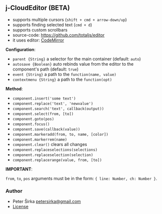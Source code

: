 ## j-CloudEditor (BETA)

- supports multiple cursors (`shift + cmd + arrow-down/up`)
- supports finding selected text (`cmd + d`)
- supports custom scrollbars
- source-code: <https://github.com/totaljs/editor>
- it uses editor: [CodeMirror](https://codemirror.net/)

__Configuration__:

- `parent {String}` a selector for the main container (default: `auto`)
- `autosave {Boolean}` auto rebinds value from the editor to the component's path (default: `true`)
- `event {String}` a path to the `function(name, value)`
- `contextmenu {String}` a path to the `function(opt)`

__Method__:

- `component.insert('some text')`
- `component.replace('text', 'newvalue')`
- `component.search('text', callback(output))`
- `component.select(from, [to])`
- `component.goto(pos)`
- `component.focus()`
- `component.save(callback(value))`
- `component.markeradd(from, to, name, [color])`
- `component.markerrem(name)`
- `component.clear()` clears all changes
- `component.replaceselections(selections)`
- `component.replaceselection(selection)`
- `component.replacerange(value, from, [to])`

__IMPORTANT__:

`from`, `to`, `pos` arguments must be in the form: `{ line: Number, ch: Number }`.

### Author

- Peter Širka <petersirka@gmail.com>
- [License](https://www.totaljs.com/license/)